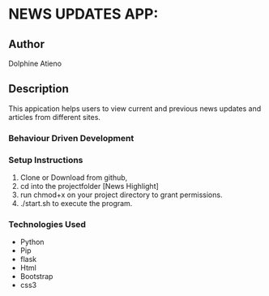# NEWS UPDATES APP:

## Author
Dolphine Atieno

## Description
This appication helps users to view current and previous news updates and articles from different sites.

### Behaviour Driven Development

### Setup Instructions
1. Clone or Download from github, 
2. cd into the projectfolder [News Highlight]
3. run chmod+x on your project directory to grant permissions.
4. ./start.sh to execute the program.

### Technologies Used
* Python
* Pip
* flask
* Html
* Bootstrap
* css3